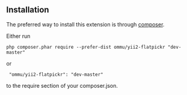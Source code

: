 Installation
------------
The preferred way to install this extension is through [composer](http://getcomposer.org/download/).

Either run

```
php composer.phar require --prefer-dist ommu/yii2-flatpickr "dev-master"
```

 or
```
 "ommu/yii2-flatpickr": "dev-master"
```

to the require section of your composer.json.

